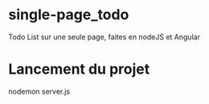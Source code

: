 # single-page_todo

Todo List sur une seule page, faites en nodeJS et Angular

# Lancement du projet 
nodemon server.js
